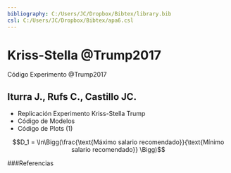 ```yaml
---
bibliography: C:/Users/JC/Dropbox/Bibtex/library.bib
csl: C:/Users/JC/Dropbox/Bibtex/apa6.csl
---
```


# Kriss-Stella @Trump2017

Código Experimento @Trump2017

## Iturra J., Rufs C., Castillo JC.
* Replicación Experimento Kriss-Stella Trump
* Código de Modelos
* Código de Plots (1)


$$D_1 = \ln\Bigg(\frac{\text{Máximo salario recomendado}}{\text{Mínimo salario recomendado}} \Bigg)$$

###Referencias
